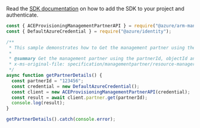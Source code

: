 Read the [SDK documentation](https://github.com/Azure/azure-sdk-for-js/blob/%40azure%2Farm-managementpartner_2.0.1/sdk/managementpartner/arm-managementpartner/README.md) on how to add the SDK to your project and authenticate.

```javascript
const { ACEProvisioningManagementPartnerAPI } = require("@azure/arm-managementpartner");
const { DefaultAzureCredential } = require("@azure/identity");

/**
 * This sample demonstrates how to Get the management partner using the partnerId, objectId and tenantId.
 *
 * @summary Get the management partner using the partnerId, objectId and tenantId.
 * x-ms-original-file: specification/managementpartner/resource-manager/Microsoft.ManagementPartner/preview/2018-02-01/examples/GetPartnerDetails.json
 */
async function getPartnerDetails() {
  const partnerId = "123456";
  const credential = new DefaultAzureCredential();
  const client = new ACEProvisioningManagementPartnerAPI(credential);
  const result = await client.partner.get(partnerId);
  console.log(result);
}

getPartnerDetails().catch(console.error);
```
